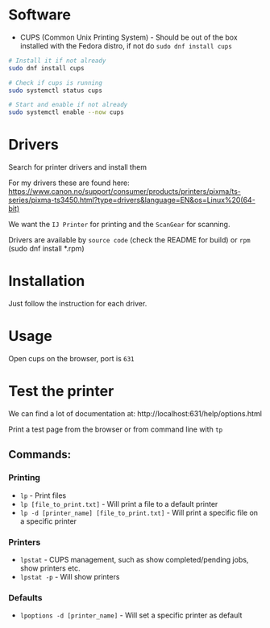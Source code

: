 # Software
- CUPS (Common Unix Printing System) - Should be out of the box installed with the Fedora distro, if not do `sudo dnf install cups`

```sh
# Install it if not already
sudo dnf install cups

# Check if cups is running
sudo systemctl status cups

# Start and enable if not already
sudo systemctl enable --now cups
```

# Drivers
Search for printer drivers and install them

For my drivers these are found here: https://www.canon.no/support/consumer/products/printers/pixma/ts-series/pixma-ts3450.html?type=drivers&language=EN&os=Linux%20(64-bit)

We want the `IJ Printer` for printing and the `ScanGear` for scanning.

Drivers are available by `source code` (check the README for build) or `rpm` (sudo dnf install *.rpm)

# Installation
Just follow the instruction for each driver.

# Usage
Open cups on the browser, port is `631`

# Test the printer

We can find a lot of documentation at: http://localhost:631/help/options.html

Print a test page from the browser or from command line with `tp`

## Commands:

### Printing
- `lp` - Print files
- `lp [file_to_print.txt]` - Will print a file to a default printer
- `lp -d [printer_name] [file_to_print.txt]` - Will print a specific file on a specific printer

### Printers
- `lpstat` - CUPS management, such as show completed/pending jobs, show printers etc.
- `lpstat -p` - Will show printers

### Defaults
- `lpoptions -d [printer_name]` - Will set a specific printer as default